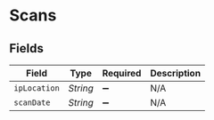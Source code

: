 # Scans


## Fields

| Field              | Type               | Required           | Description        |
| ------------------ | ------------------ | ------------------ | ------------------ |
| `ipLocation`       | *String*           | :heavy_minus_sign: | N/A                |
| `scanDate`         | *String*           | :heavy_minus_sign: | N/A                |
